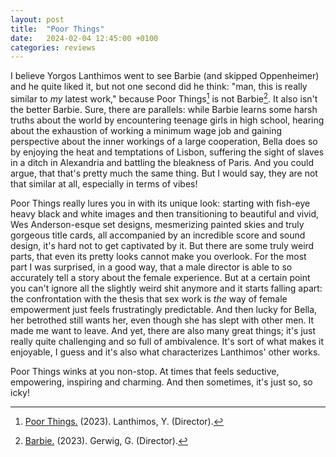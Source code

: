 ```yaml
---
layout: post
title:  "Poor Things"
date:   2024-02-04 12:45:00 +0100
categories: reviews
---
```

I believe Yorgos Lanthimos went to see Barbie (and skipped Oppenheimer) and he quite liked it, but not one second did he think: "man, this is really similar to *my* latest work," because Poor Things[^1] is not Barbie[^2]. It also isn't the better Barbie. Sure, there are parallels: while Barbie learns some harsh truths about the world by encountering teenage girls in high school, hearing about the exhaustion of working a minimum wage job and gaining perspective about the inner workings of a large cooperation, Bella does so by enjoying the heat and temptations of Lisbon, suffering the sight of slaves in a ditch in Alexandria and battling the bleakness of Paris. And you could argue, that that's pretty much the same thing. But I would say, they are not that similar at all, especially in terms of vibes!

Poor Things really lures you in with its unique look: starting with fish-eye heavy black and white images and then transitioning to beautiful and vivid, Wes Anderson-esque set designs, mesmerizing painted skies and truly gorgeous title cards, all accompanied by an incredible score and sound design, it's hard not to get captivated by it. But there are some truly weird parts, that even its pretty looks cannot make you overlook.
For the most part I was surprised, in a good way, that a male director is able to so accurately tell a story about the female experience. But at a certain point you can't ignore all the slightly weird shit anymore and it starts falling apart: the confrontation with the thesis that sex work is *the* way of female empowerment just feels frustratingly predictable. And then lucky for Bella, her betrothed still wants her, even though she has slept with other men. It made me want to leave. 
And yet, there are also many great things; it's just really quite challenging and so full of ambivalence. It's sort of what makes it enjoyable, I guess and it's also what characterizes Lanthimos' other works.

Poor Things winks at you non-stop. At times that feels seductive, empowering, inspiring and charming. And then sometimes, it's just so, so icky! 

[^1]: [Poor Things.](https://www.imdb.com/title/tt14230458) (2023). Lanthimos, Y. (Director). 
[^2]: [Barbie.](https://www.imdb.com/title/tt1517268/) (2023). Gerwig, G. (Director). 